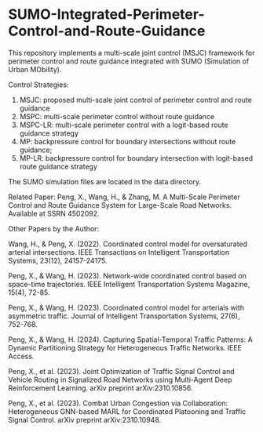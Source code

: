 # SUMO-Integrated-Perimeter-Control-and-Route-Guidance
This repository implements a multi-scale joint control (MSJC) framework for perimeter control and route guidance integrated with SUMO (Simulation of Urban MObility). 

Control Strategies:
1. MSJC: proposed multi-scale joint control of perimeter control and route guidance
2. MSPC: multi-scale perimeter control without route guidance
3. MSPC-LR: multi-scale perimeter control with a logit-based route guidance strategy
4. MP: backpressure control for boundary intersections without route guidance;
5. MP-LR: backpressure control for boundary intersection with logit-based route guidance strategy

The SUMO simulation files are located in the data directory.

Related Paper: 
Peng, X., Wang, H., & Zhang, M. A Multi-Scale Perimeter Control and Route Guidance System for Large-Scale Road Networks. Available at SSRN 4502092.

Other Papers by the Author:

Wang, H., & Peng, X. (2022). Coordinated control model for oversaturated arterial intersections. IEEE Transactions on Intelligent Transportation Systems, 23(12), 24157-24175.

Peng, X., & Wang, H. (2023). Network-wide coordinated control based on space-time trajectories. IEEE Intelligent Transportation Systems Magazine, 15(4), 72-85.

Peng, X., & Wang, H. (2023). Coordinated control model for arterials with asymmetric traffic. Journal of Intelligent Transportation Systems, 27(6), 752-768.

Peng, X., & Wang, H. (2024). Capturing Spatial-Temporal Traffic Patterns: A Dynamic Partitioning Strategy for Heterogeneous Traffic Networks. IEEE Access.

Peng, X., et al. (2023). Joint Optimization of Traffic Signal Control and Vehicle Routing in Signalized Road Networks using Multi-Agent Deep Reinforcement Learning. arXiv preprint arXiv:2310.10856.

Peng, X., et al. (2023). Combat Urban Congestion via Collaboration: Heterogeneous GNN-based MARL for Coordinated Platooning and Traffic Signal Control. arXiv preprint arXiv:2310.10948.
